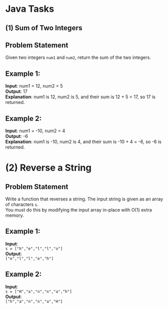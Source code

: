 
# Java Tasks

## (1) Sum of Two Integers

## Problem Statement

Given two integers `num1` and `num2`, return the sum of the two integers.

## Example 1:
**Input**: num1 = 12, num2 = 5  
**Output**: 17  
**Explanation**: num1 is 12, num2 is 5, and their sum is 12 + 5 = 17, so 17 is returned.

## Example 2:
**Input**: num1 = -10, num2 = 4  
**Output**: -6  
**Explanation**: num1 is -10, num2 is 4, and their sum is -10 + 4 = -6, so -6 is returned.



# (2) Reverse a String

## Problem Statement

Write a function that reverses a string. The input string is given as an array of characters `s`.  
You must do this by modifying the input array in-place with O(1) extra memory.

## Example 1:
**Input**:  
`s = ["h","e","l","l","o"]`  
**Output**:  
`["o","l","l","e","h"]`  

## Example 2:
**Input**:  
`s = ["H","a","n","n","a","h"]`  
**Output**:  
`["h","a","n","n","a","H"]` 